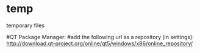 # temp
temporary files

#QT Package Manager:
#add the following url as a repository (in settings):
http://download.qt-project.org/online/qt5/windows/x86/online_repository/

